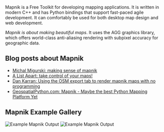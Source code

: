 Mapnik is a Free Toolkit for developing mapping applications. It is written in modern C++ and has Python bindings that support fast-paced agile development. It can comfortably be used for both desktop map design and web development.

*Mapnik is about making beautiful maps*. It uses the AGG graphics library, which offers world-class anti-aliasing rendering with subpixel accuracy for geographic data.


## Blog posts about Mapnik
 
 * [Michal Migurski: making sense of mapnik](http://mike.teczno.com/notes/mapnik.html)
 * [A List Apart: take control of your maps!](http://www.alistapart.com/articles/takecontrolofyourmaps)
 * [Dan Karran: Using the OSM export tab to render mapnik maps with no programming](http://www.dankarran.com/blog/archives/2008/09/16/making_maps_from_openstreetmap_geodata.php)
 * [GeospatialPython.com: Mapnik - Maybe the best Python Mapping Platform Yet](http://geospatialpython.com/2009/02/mapnik-maybe-best-python-mapping.html)

## Mapnik Example Gallery

![Example Mapnik Output](http://teczno.com/cascadenik-openstreetmap-II/osm-15-r12662-c5254.png)
![Example Mapnik Output](http://mapnik.org/images/biodiver_canada.png)


